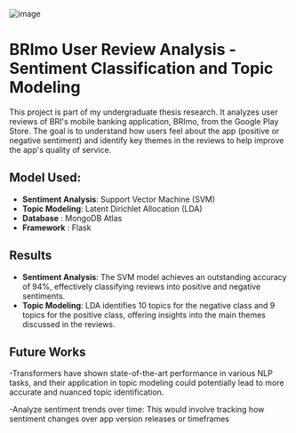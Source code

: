 ![image](https://github.com/fajarkrisnajaya/Dashboard-Monitoring-BRImo/assets/71658579/fb76bc68-3607-43ef-92ae-23e7861cf810)

# BRImo User Review Analysis - Sentiment Classification and Topic Modeling
This project is part of my undergraduate thesis research. 
It analyzes user reviews of BRI's mobile banking application, BRImo, from the Google Play Store. 
The goal is to understand how users feel about the app (positive or negative sentiment) and identify key themes in the reviews to help improve the app's quality of service.

## Model Used:
- **Sentiment Analysis**: Support Vector Machine (SVM)
- **Topic Modeling**: Latent Dirichlet Allocation (LDA)
- **Database** : MongoDB Atlas
- **Framework** : Flask

## Results
- **Sentiment Analysis**: The SVM model achieves an outstanding accuracy of 94%, effectively classifying reviews into positive and negative sentiments.
- **Topic Modeling**: LDA identifies 10 topics for the negative class and 9 topics for the positive class, offering insights into the main themes discussed in the reviews.

## Future Works
-Transformers have shown state-of-the-art performance in various NLP tasks, and their application in topic modeling could potentially lead to more accurate and nuanced topic identification.

-Analyze sentiment trends over time: This would involve tracking how sentiment changes over app version releases or timeframes

